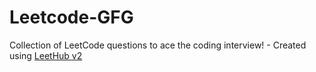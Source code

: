 # Leetcode-GFG
Collection of LeetCode questions to ace the coding interview! - Created using [LeetHub v2](https://github.com/arunbhardwaj/LeetHub-2.0)
